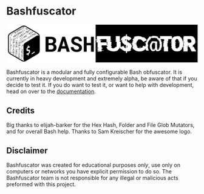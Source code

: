 # Bashfuscator

![Bashfuscator logo](img/bashfuscator_logo.png)

Bashfuscator is a modular and fully configurable Bash obfuscator. It is currently in heavy
development and extremely alpha, be aware of that if you decide to test it. If you do want
to test it, or want to help with development, head on over to the [documentation](https://bashfuscator.readthedocs.io/en/latest/index.html).

## Credits

Big thanks to elijah-barker for the Hex Hash, Folder and File Glob Mutators, and for overall Bash help.
Thanks to Sam Kreischer for the awesome logo.

## Disclaimer

Bashfuscator was created for educational purposes *only*, use only on computers or networks you have explicit permission to do so. The Bashfuscator team is not responsible for any illegal or malicious acts preformed with this project.

